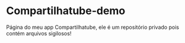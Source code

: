 # Compartilhatube-demo
Página do meu app Compartilhatube, ele é um repositório privado pois contém arquivos sigilosos!
